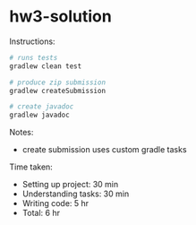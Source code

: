 # hw3-solution

Instructions:

```bash
# runs tests
gradlew clean test

# produce zip submission
gradlew createSubmission

# create javadoc
gradlew javadoc
```

Notes:

* create submission uses custom gradle tasks

Time taken:

* Setting up project: 30 min
* Understanding tasks: 30 min
* Writing code: 5 hr
* Total: 6 hr

